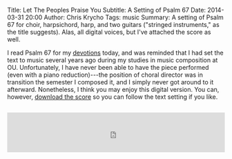 Title: Let The Peoples Praise You
Subtitle: A Setting of Psalm 67
Date: 2014-03-31 20:00
Author: Chris Krycho
Tags: music
Summary: A setting of Psalm 67 for choir, harpsichord, harp, and two guitars ("stringed instruments," as the title suggests). Alas, all digital voices, but I've attached the score as well.

I read Psalm 67 for my [devotions][devotions] today, and was reminded that I had set the
text to music several years ago during my studies in music composition at OU.
Unfortunately, I have never been able to have the piece performed (even with a
piano reduction)---the position of choral director was in transition the
semester I composed it, and I simply never got around to it afterward.
Nonetheless, I think you may enjoy this digital version. You can, however,
[download the score][download] so you can follow the text setting if you like.

<iframe style="width: 100%; max-height: 6.556em; padding-top: 1em; padding-bottom: 1em;"
        scrolling="no" frameborder="no"
        src="https://w.soundcloud.com/player/?url=https%3A//api.soundcloud.com/tracks/142432628&amp;color=5592c9&amp;auto_play=false&amp;hide_related=false&amp;show_artwork=false"></iframe>

[devotions]: http://www.chriskrycho.com/2014/no-resurrection-no-dice.html
[download]: /downloads/psalm-67.pdf

